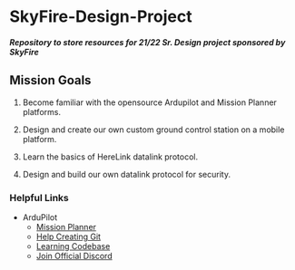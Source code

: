 # SkyFire-Design-Project
##### Repository to store resources for 21/22 Sr. Design project sponsored by SkyFire 

## Mission Goals
1. Become familiar with the opensource Ardupilot and Mission Planner platforms. 

2. Design and create our own custom ground control station on a mobile platform.

3. Learn the basics of HereLink datalink protocol.
 
4. Design and build our own datalink protocol for security.

### Helpful Links
- ArduPilot
    - [Mission Planner](https://ardupilot.org/planner/index.html)
    - [Help Creating Git](https://ardupilot.org/dev/docs/where-to-get-the-code.html)
    - [Learning Codebase](https://ardupilot.org/dev/docs/learning-the-ardupilot-codebase.html)
    - [Join Official Discord](https://discord.com/invite/zT2DCxn)
